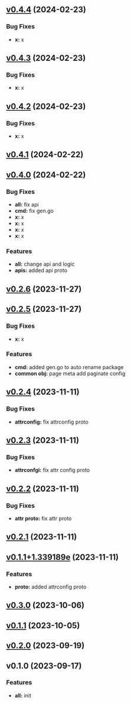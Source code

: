 
<a name="v0.4.4"></a>
## [v0.4.4](https://8.140.161.172/wangsb/wgateway/compare/v0.4.3...v0.4.4) (2024-02-23)

### Bug Fixes

* **x:** x


<a name="v0.4.3"></a>
## [v0.4.3](https://8.140.161.172/wangsb/wgateway/compare/v0.4.2...v0.4.3) (2024-02-23)

### Bug Fixes

* **x:** x


<a name="v0.4.2"></a>
## [v0.4.2](https://8.140.161.172/wangsb/wgateway/compare/v0.4.1...v0.4.2) (2024-02-23)

### Bug Fixes

* **x:** x


<a name="v0.4.1"></a>
## [v0.4.1](https://8.140.161.172/wangsb/wgateway/compare/v0.4.0...v0.4.1) (2024-02-22)


<a name="v0.4.0"></a>
## [v0.4.0](https://8.140.161.172/wangsb/wgateway/compare/v0.2.6...v0.4.0) (2024-02-22)

### Bug Fixes

* **all:** fix api
* **cmd:** fix gen.go
* **x:** x
* **x:** x
* **x:** x
* **x:** x

### Features

* **all:** change api and logic
* **apis:** added api proto


<a name="v0.2.6"></a>
## [v0.2.6](https://8.140.161.172/wangsb/wgateway/compare/v0.2.5...v0.2.6) (2023-11-27)


<a name="v0.2.5"></a>
## [v0.2.5](https://8.140.161.172/wangsb/wgateway/compare/v0.2.4...v0.2.5) (2023-11-27)

### Bug Fixes

* **x:** x

### Features

* **cmd:** added gen.go to auto rename package
* **common obj:** page meta add paginate config


<a name="v0.2.4"></a>
## [v0.2.4](https://8.140.161.172/wangsb/wgateway/compare/v0.2.3...v0.2.4) (2023-11-11)

### Bug Fixes

* **attrconfig:** fix attrconfig proto


<a name="v0.2.3"></a>
## [v0.2.3](https://8.140.161.172/wangsb/wgateway/compare/v0.2.2...v0.2.3) (2023-11-11)

### Bug Fixes

* **attrconfgi:** fix attr config proto


<a name="v0.2.2"></a>
## [v0.2.2](https://8.140.161.172/wangsb/wgateway/compare/v0.2.1...v0.2.2) (2023-11-11)

### Bug Fixes

* **attr proto:** fix attr proto


<a name="v0.2.1"></a>
## [v0.2.1](https://8.140.161.172/wangsb/wgateway/compare/v0.1.1+1.339189e...v0.2.1) (2023-11-11)


<a name="v0.1.1+1.339189e"></a>
## [v0.1.1+1.339189e](https://8.140.161.172/wangsb/wgateway/compare/v0.3.0...v0.1.1+1.339189e) (2023-11-11)

### Features

* **proto:** added attrconfig proto


<a name="v0.3.0"></a>
## [v0.3.0](https://8.140.161.172/wangsb/wgateway/compare/v0.1.1...v0.3.0) (2023-10-06)


<a name="v0.1.1"></a>
## [v0.1.1](https://8.140.161.172/wangsb/wgateway/compare/v0.2.0...v0.1.1) (2023-10-05)


<a name="v0.2.0"></a>
## [v0.2.0](https://8.140.161.172/wangsb/wgateway/compare/v0.1.0...v0.2.0) (2023-09-19)


<a name="v0.1.0"></a>
## v0.1.0 (2023-09-17)

### Features

* **all:** init

